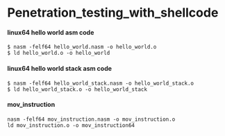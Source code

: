 # Penetration_testing_with_shellcode

#### linux64 hello world asm code

```
$ nasm -felf64 hello_world.nasm -o hello_world.o
$ ld hello_world.o -o hello_world
```


#### linux64 hello world stack asm code

```
$ nasm -felf64 hello_world_stack.nasm -o hello_world_stack.o
$ ld hello_world_stack.o -o hello_world_stack
```

#### mov_instruction
```
nasm -felf64 mov_instruction.nasm -o mov_instruction.o
ld mov_instruction.o -o mov_instruction64
```
